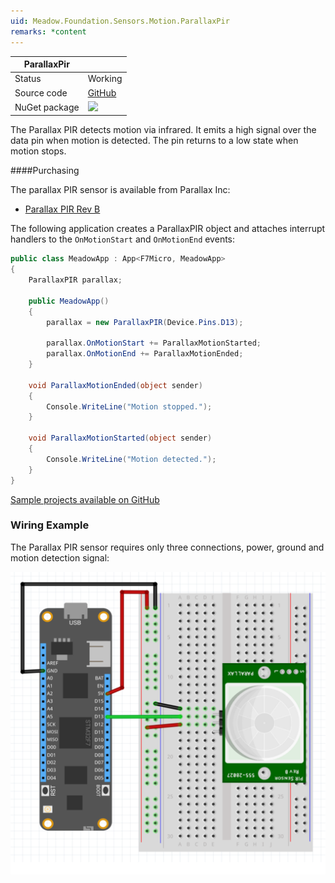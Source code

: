 ```yaml
---
uid: Meadow.Foundation.Sensors.Motion.ParallaxPir
remarks: *content
---
```


| ParallaxPir   |             |
|---------------|-------------|
| Status        | Working     |
| Source code   | [GitHub](https://github.com/WildernessLabs/Meadow.Foundation/tree/master/Source/Meadow.Foundation.Peripherals/Sensors.Motion.ParallaxPir) |
| NuGet package | <img src="https://img.shields.io/nuget/v/Meadow.Foundation.Sensors.Motion.ParallaxPIR.svg?label=NuGet" style="width: auto;" /> ||

The Parallax PIR detects motion via infrared. It emits a high signal over the data pin when motion is detected. The pin returns to a low state when motion stops.

####Purchasing

The parallax PIR sensor is available from Parallax Inc:

* [Parallax PIR Rev B](https://www.parallax.com/product/555-28027)

The following application creates a ParallaxPIR object and attaches interrupt handlers to the `OnMotionStart` and `OnMotionEnd` events:

```csharp
public class MeadowApp : App<F7Micro, MeadowApp>
{
    ParallaxPIR parallax;

    public MeadowApp()
    {
        parallax = new ParallaxPIR(Device.Pins.D13);

        parallax.OnMotionStart += ParallaxMotionStarted;
        parallax.OnMotionEnd += ParallaxMotionEnded;
    }

    void ParallaxMotionEnded(object sender)
    {
        Console.WriteLine("Motion stopped.");
    }

    void ParallaxMotionStarted(object sender)
    {
        Console.WriteLine("Motion detected.");
    }
}
```

[Sample projects available on GitHub](https://github.com/WildernessLabs/Meadow.Foundation/tree/master/Source/Meadow.Foundation.Peripherals/Sensors.Motion.ParallaxPir/Samples/) 

### Wiring Example

The Parallax PIR sensor requires only three connections, power, ground and motion detection signal:

![](../../API_Assets/Meadow.Foundation.Sensors.Motion.ParallaxPir/ParallaxPIR.svg)